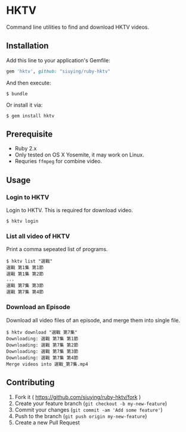 # HKTV

Command line utilities to find and download HKTV videos.

## Installation

Add this line to your application's Gemfile:

```ruby
gem 'hktv', github: "siuying/ruby-hktv"
```

And then execute:

    $ bundle

Or install it via:
    
    $ gem install hktv


## Prerequisite

- Ruby 2.x
- Only tested on OS X Yosemite, it may work on Linux.
- Requries ``ffmpeg`` for combine video.

## Usage

### Login to HKTV

Login to HKTV. This is required for download video.

    $ hktv login

### List all video of HKTV

Print a comma sepeated list of programs.

    $ hktv list "選戰"
    選戰 第1集 第1節
    選戰 第1集 第2節
    ...
    選戰 第7集 第3節
    選戰 第7集 第4節

### Download an Episode

Download all video files of an episode, and merge them into single file.

    $ hktv download "選戰 第7集"
    Downloading: 選戰 第7集 第1節
    Downloading: 選戰 第7集 第2節
    Downloading: 選戰 第7集 第3節
    Downloading: 選戰 第7集 第4節
    Merge videos into 選戰_第7集.mp4

## Contributing

1. Fork it ( https://github.com/siuying/ruby-hktv/fork )
2. Create your feature branch (`git checkout -b my-new-feature`)
3. Commit your changes (`git commit -am 'Add some feature'`)
4. Push to the branch (`git push origin my-new-feature`)
5. Create a new Pull Request
